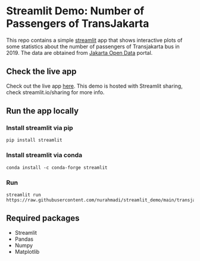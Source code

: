 # Streamlit Demo: Number of Passengers of TransJakarta
This repo contains a simple [streamlit](https://streamlit.io) app that shows interactive plots of some statistics about the number of passengers of Transjakarta bus in 2019. The data are obtained from [Jakarta Open Data](https://data.jakarta.go.id/dataset/data-jumlah-penumpang-trans-jakarta-tahun-2019-kpi) portal.

## Check the live app
Check out the live app [here](https://share.streamlit.io/nurahmadi/streamlit_demo/main/transjakarta.py). This demo is hosted with Streamlit sharing, check streamlit.io/sharing for more info.

## Run the app locally
### Install streamlit via pip
```
pip install streamlit
```
### Install streamlit via conda
```
conda install -c conda-forge streamlit
```
### Run
```
streamlit run https://raw.githubusercontent.com/nurahmadi/streamlit_demo/main/transjakarta.py
```
## Required packages
- Streamlit
- Pandas
- Numpy
- Matplotlib
